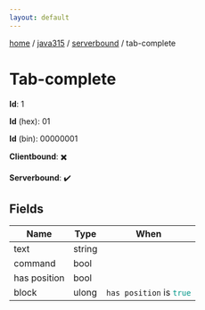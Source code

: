 ```yaml
---
layout: default
---
```


[home](/)  /  [java315](/protocol/java315)  /  [serverbound](/protocol/java315/serverbound)  /  tab-complete

# Tab-complete

**Id**: 1

**Id** (hex): 01

**Id** (bin): 00000001

**Clientbound**: ✖️

**Serverbound**: ✔️

## Fields

Name | Type | When
---|---|:---:
text | string | 
command | bool | 
has position | bool | 
block | ulong | <code>has position</code> is <code><span style="color:#009688">true</span></code>

